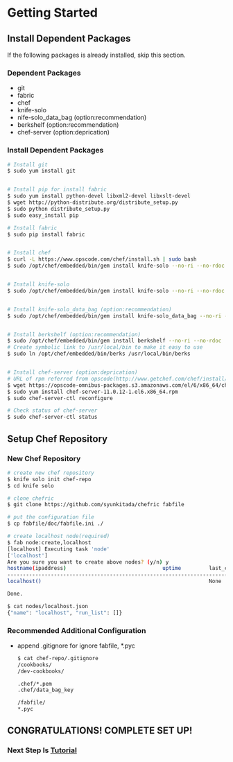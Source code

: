 # Getting Started

## Install Dependent Packages
If the following packages is already installed, skip this section.

### Dependent Packages
* git
* fabric
* chef
* knife-solo
* nife-solo_data_bag (option:recommendation)
* berkshelf (option:recommendation)
* chef-server (option:deprication)

### Install Dependent Packages
``` bash
# Install git
$ sudo yum install git


# Install pip for install fabric
$ sudo yum install python-devel libxml2-devel libxslt-devel
$ wget http://python-distribute.org/distribute_setup.py
$ sudo python distribute_setup.py
$ sudo easy_install pip

# Install fabric
$ sudo pip install fabric


# Install chef
$ curl -L https://www.opscode.com/chef/install.sh | sudo bash
$ sudo /opt/chef/embedded/bin/gem install knife-solo --no-ri --no-rdoc


# Install knife-solo
$ sudo /opt/chef/embedded/bin/gem install knife-solo --no-ri --no-rdoc


# Install knife-solo_data_bag (option:recommendation)
$ sudo /opt/chef/embedded/bin/gem install knife-solo_data_bag --no-ri --no-rdoc


# Install berkshelf (option:recommendation)
$ sudo /opt/chef/embedded/bin/gem install berkshelf --no-ri --no-rdoc
# Create symbolic link to /usr/local/bin to make it easy to use
$ sudo ln /opt/chef/embedded/bin/berks /usr/local/bin/berks


# Install chef-server (option:deprication)
# URL of rpm referred from opscode(http://www.getchef.com/chef/install/)
$ wget https://opscode-omnibus-packages.s3.amazonaws.com/el/6/x86_64/chef-server-11.0.12-1.el6.x86_64.rpm
$ sudo yum install chef-server-11.0.12-1.el6.x86_64.rpm
$ sudo chef-server-ctl reconfigure

# Check status of chef-server
$ sudo chef-server-ctl status
```

## Setup Chef Repository
### New Chef Repository
``` bash
# create new chef repository
$ knife solo init chef-repo
$ cd knife solo

# clone chefric
$ git clone https://github.com/syunkitada/chefric fabfile

# put the configuration file
$ cp fabfile/doc/fabfile.ini ./

# create localhost node(required)
$ fab node:create,localhost
[localhost] Executing task 'node'
['localhost']
Are you sure you want to create above nodes? (y/n) y
hostname(ipaddress)                               uptime         last_cook                run_list
--------------------------------------------------------------------------------------------------------
localhost()                                                      None                     []

Done.

$ cat nodes/localhost.json
{"name": "localhost", "run_list": []}
```

### Recommended Additional Configuration
* append .gitignore for ignore fabfile, *.pyc
  ``` bash
  $ cat chef-repo/.gitignore
  /cookbooks/
  /dev-cookbooks/
  
  .chef/*.pem
  .chef/data_bag_key
  
  /fabfile/
  *.pyc
  ```

## CONGRATULATIONS! COMPLETE SET UP!

### Next Step Is [Tutorial](https://github.com/syunkitada/chefric/blob/document/docs/TUTORIAL.md)
